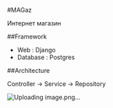 #MAGaz

Интернет магазин

##Framework

- Web : Django
- Database : Postgres

##Architecture

Controller -> Service -> Repository
 

![Uploading image.png…]()
